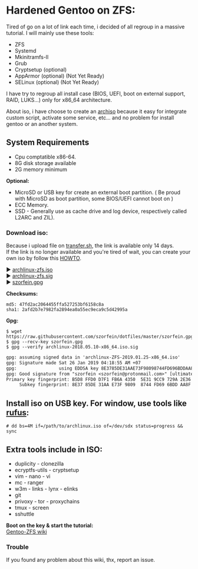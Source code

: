 # Hardened Gentoo on ZFS:

Tired of go on a lot of link each time, i decided of all regroup in a massive tutorial.
I will mainly use these tools:

+ ZFS
+ Systemd
+ Mkinitramfs-ll
+ Grub
+ Cryptsetup (optional)
+ AppArmor (optional) (Not Yet Ready)
+ SELinux (optional) (Not Yet Ready)

I have try to regroup all install case (BIOS, UEFI, boot on external support, RAID, LUKS...) only for x86_64 architecture.

About iso, i have choose to create an [archiso](https://wiki.archlinux.org/index.php/Archiso) because it easy for integrate custom script, activate some service, etc... and no problem for install gentoo or an another system.

## System Requirements

* Cpu comptatible x86-64.
* 8G disk storage available
* 2G memory minimum
    
**Optional:**

* MicroSD or USB key for create an external boot partition. ( Be proud with MicroSD as boot partition, some BIOS/UEFI cannot boot on )
* ECC Memory.
* SSD - Generally use as cache drive and log device, respectively called L2ARC and ZIL).  

### Download iso:

Because i upload file on [transfer.sh](https://transfer.sh), the link is available only 14 days.  
If the link is no longer available and you're tired of wait, you can create your own iso by follow this [HOWTO](https://szorfein.github.io/zfs/make-your-own-archiso-with-ZFS/).

:arrow_forward: [archlinux-zfs.iso](https://transfer.sh/tgmDq/archlinux-2019.01.25-x86_64.iso)  
:arrow_forward: [archlinux-zfs.sig](https://raw.githubusercontent.com/szorfein/Gentoo-ZFS/master/archlinux-ZFS-2019.01.25-x86_64.iso.sig)  
:arrow_forward: [szorfein.gpg](https://raw.githubusercontent.com/szorfein/dotfiles/master/szorfein.gpg)

**Checksums:**

    md5: 47fd2ac2064455ffa527253bf6158c8a  
    sha1: 2afd2b7e7982fa2894ea0a55ec9eca9c5d42995a  

**Gpg:**

    $ wget https://raw.githubusercontent.com/szorfein/dotfiles/master/szorfein.gpg
    $ gpg --recv-key szorfein.gpg
    $ gpg --verify archlinux-2018.05.10-x86_64.iso.sig

```txt
gpg: assuming signed data in 'archlinux-ZFS-2019.01.25-x86_64.iso'
gpg: Signature made Sat 26 Jan 2019 04:18:55 AM +07
gpg:                using EDDSA key 8E3785DE31AAE73F98098744FD696BDDAA8FDC50
gpg: Good signature from "szorfein <szorfein@protonmail.com>" [ultimate]
Primary key fingerprint: B5D8 FFD0 D7F1 FB6A 4350  5E31 9CC9 729A 2E36 9CB3
     Subkey fingerprint: 8E37 85DE 31AA E73F 9809  8744 FD69 6BDD AA8F DC50
```

## Install iso on USB key. For window, use tools like [rufus](https://rufus.akeo.ie/):  

    # dd bs=4M if=/path/to/archlinux.iso of=/dev/sdx status=progress && sync

## Extra tools include in ISO:

* duplicity - clonezilla
* ecryptfs-utils - cryptsetup
* vim - nano - vi
* mc - ranger
* w3m - links - lynx - elinks
* git
* privoxy - tor - proxychains
* tmux - screen
* sshuttle

**Boot on the key & start the tutorial:**  
[Gentoo-ZFS wiki](https://github.com/szorfein/Gentoo-ZFS/wiki)  

### Trouble

If you found any problem about this wiki, thx, report an issue.  
